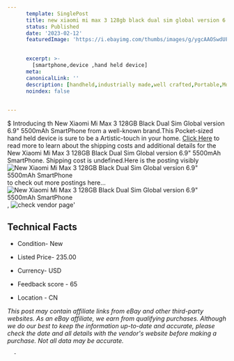 ```yaml
---
      template: SinglePost
      title: new xiaomi mi max 3 128gb black dual sim global version 6 9 5500mah smartphone
      status: Published
      date: '2023-02-12'
      featuredImage: 'https://i.ebayimg.com/thumbs/images/g/ygcAAOSwdUFi9L0R/s-l225.jpg'
       

      excerpt: >-
        [smartphone,device ,hand held device]
      meta:
      canonicalLink: ''
      description: [handheld,industrially made,well crafted,Portable,Mobile,Compact,Convenient,Lightweight,Maneuverable,Man-portable,Miniature,Carriable,Hand-held,Light,Holdable,Transportable,Mobile device,Pocket-sized,On-the-go,Wireless,Cordless,Compact size,Convenient size, smartphone,device ,hand held device]
      noindex: false
      

---
```

$
      Introducing th New Xiaomi Mi Max 3 128GB Black Dual Sim Global version 6.9" 5500mAh SmartPhone from a well-known brand.This Pocket-sized hand held device is sure to be a Artistic-touch in your home. [Click Here](https://www.ebay.com/itm/185534139260?hash=item2b32b24b7c%3Ag%3AygcAAOSwdUFi9L0R&mkevt=1&mkcid=1&mkrid=711-53200-19255-0&campid=%253CePNCampaignId%253E&customid=%253CreferenceId%253E&toolid=10049) to read more to learn about the shipping costs and additional details for the New Xiaomi Mi Max 3 128GB Black Dual Sim Global version 6.9" 5500mAh SmartPhone. Shipping cost is undefined.Here is the posting visibly ![New Xiaomi Mi Max 3 128GB Black Dual Sim Global version 6.9" 5500mAh SmartPhone](https://i.ebayimg.com/thumbs/images/g/ygcAAOSwdUFi9L0R/s-l225.jpg) to check out more postings here... ![New Xiaomi Mi Max 3 128GB Black Dual Sim Global version 6.9" 5500mAh SmartPhone](https://i.ebayimg.com/images/g/ygcAAOSwdUFi9L0R/s-l1200.jpg), ![check vendor page](https://origin-galleryplus.ebayimg.com/ws/web/185534139260_2_0_1/225x225.jpg,https://origin-galleryplus.ebayimg.com/ws/web/185534139260_3_0_1/225x225.jpg,https://origin-galleryplus.ebayimg.com/ws/web/185534139260_4_0_1/225x225.jpg,https://origin-galleryplus.ebayimg.com/ws/web/185534139260_5_0_1/225x225.jpg,https://origin-galleryplus.ebayimg.com/ws/web/185534139260_6_0_1/225x225.jpg,https://origin-galleryplus.ebayimg.com/ws/web/185534139260_7_0_1/225x225.jpg,https://origin-galleryplus.ebayimg.com/ws/web/185534139260_8_0_1/225x225.jpg)'

      

 ## Technical Facts 



     
      

 - Condition- New 


      

 - Listed Price- 235.00 


      

 - Currency- USD 


      

 - Feedback score - 65 


      

 - Location - CN 


      
      

 *_This post may contain affiliate links from eBay and other third-party websites. As an eBay affiliate, we earn from qualifying purchases. Although we do our best to keep the information up-to-date and accurate, please check the date and all details with the vendor's website before making a purchase. Not all data may be accurate._*




      -
